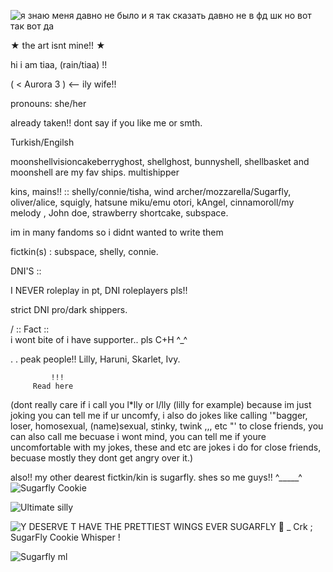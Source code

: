 


![я знаю меня давно не было и я так сказать давно не в фд шк но вот так вот да](https://github.com/user-attachments/assets/35fdf602-7ab6-4070-a124-cc775526dee4)

★ the art isnt mine!! ★

hi i am tiaa, (rain/tiaa) !!


( < Aurora 3 ) <-- ily wife!!


pronouns: she/her

already taken!! dont say if you like me or smth.

Turkish/Engilsh

moonshellvisioncakeberryghost, shellghost, bunnyshell, shellbasket and moonshell are my fav ships.
multishipper


kins, mains!! :: shelly/connie/tisha, wind archer/mozzarella/Sugarfly, oliver/alice, squigly, hatsune miku/emu otori, kAngel, cinnamoroll/my melody , John doe, strawberry shortcake, subspace.

im in many fandoms so i didnt wanted to write them

fictkin(s) : subspace, shelly, connie.

DNI'S ::

I NEVER roleplay in pt, DNI roleplayers pls!!

strict DNI pro/dark shippers.


/          ::   Fact   ::         \
i wont bite of i have supporter.. pls C+H  ^_^ 


.
.
peak people!!
Lilly,
Haruni,
Skarlet,
Ivy.


             !!!
         Read here    
(dont really care if i call you l*lly or l/lly (lilly for example) because im just joking you can tell me if ur uncomfy, i also do jokes like calling '"bagger, loser, homosexual,  (name)sexual, stinky, twink ,,, etc "' to close friends, you can also call me becuase i wont mind, you can tell me if youre uncomfortable with my jokes, these and etc are jokes i do for close friends, becuase mostly they dont get angry over it.)


also!! my other dearest fictkin/kin is sugarfly. shes so me guys!!
^_____^
![Sugarfly Cookie](https://github.com/user-attachments/assets/1372f236-e36e-4fa8-989b-28f13ee147cc)

 ![Ultimate silly](https://github.com/user-attachments/assets/a5df2f03-b210-4b3f-a769-d123ceea97d9)

![Y DESERVE T HAVE THE PRETTIEST WINGS EVER SUGARFLY 🙁 _ Crk ; SugarFly Cookie Whisper !](https://github.com/user-attachments/assets/41d6cd93-4666-421c-9139-dca10ed20c18)

![Sugarfly ml](https://github.com/user-attachments/assets/4f87fc72-68be-4ddb-aaa0-81c7de2b66da)

